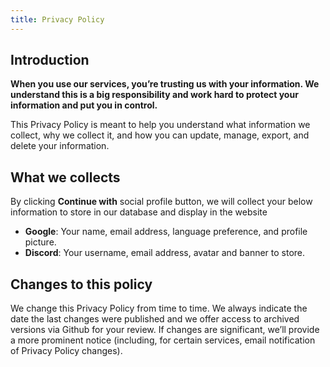 ```yaml
---
title: Privacy Policy
---
```


## Introduction

**When you use our services, you’re trusting us with your information. We understand this is a big responsibility and work hard to protect your information and put you in control.**

This Privacy Policy is meant to help you understand what information we collect, why we collect it, and how you can update, manage, export, and delete your information.

## What we collects

By clicking **Continue with** social profile button, we will collect your below information to store in our database and display in the website
- **Google**: Your name, email address, language preference, and profile picture.
- **Discord**: Your username, email address, avatar and banner to store.

## Changes to this policy

We change this Privacy Policy from time to time. We always indicate the date the last changes were published and we offer access to archived versions via Github for your review. If changes are significant, we’ll provide a more prominent notice (including, for certain services, email notification of Privacy Policy changes).
